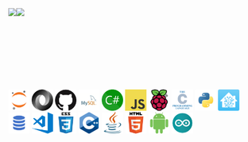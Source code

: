 <!--
### Hi there 👋
-->

<a href="https://github.com/scheric">
  <img align="left" with="500" src="https://github-readme-stats.vercel.app/api?username=scheric&show_icons=true&hide_border=true" />
</a>

<a href="https://github.com/scheric">
  <img align="left" with="500"  src="https://github-readme-stats.vercel.app/api/top-langs/?username=scheric&hide_border=true" />
</a>

<br/><br/><br/><br/><br/><br/><br/><br/>


<a href="../../../../topics/jupyter-notebook"><img border="0" src="https://raw.githubusercontent.com/github/explore/80688e429a7d4ef2fca1e82350fe8e3517d3494d/topics/jupyter-notebook/jupyter-notebook.png" width="43px"></a>
<a href="../../../../topics/json"><img border="0" src="https://raw.githubusercontent.com/github/explore/80688e429a7d4ef2fca1e82350fe8e3517d3494d/topics/json/json.png" width="43px"></a>
<a href="../../../../topics/github"><img border="0" src="https://raw.githubusercontent.com/github/explore/78df643247d429f6cc873026c0622819ad797942/topics/github/github.png" width="43px"></a>
<a href="../../../../topics/mysql"><img border="0" src="https://raw.githubusercontent.com/github/explore/80688e429a7d4ef2fca1e82350fe8e3517d3494d/topics/mysql/mysql.png" width="43px"></a>
<a href="../../../../topics/csharp"><img border="0" src="https://raw.githubusercontent.com/github/explore/80688e429a7d4ef2fca1e82350fe8e3517d3494d/topics/csharp/csharp.png" width="43px"></a>
<a href="../../../../topics/javascript"><img border="0" src="https://raw.githubusercontent.com/github/explore/80688e429a7d4ef2fca1e82350fe8e3517d3494d/topics/javascript/javascript.png" width="43px"></a>
<a href="../../../../topics/raspberry-pi"><img border="0" src="https://raw.githubusercontent.com/github/explore/80688e429a7d4ef2fca1e82350fe8e3517d3494d/topics/raspberry-pi/raspberry-pi.png" width="43px"></a>
<a href="../../../../topics/c"><img border="0" src="https://raw.githubusercontent.com/github/explore/80688e429a7d4ef2fca1e82350fe8e3517d3494d/topics/c/c.png" width="43px"></a>
<a href="../../../../topics/python"><img border="0" src="https://raw.githubusercontent.com/github/explore/80688e429a7d4ef2fca1e82350fe8e3517d3494d/topics/python/python.png" width="43px"></a>
<a href="../../../../topics/home-assistant"><img border="0" src="https://raw.githubusercontent.com/github/explore/1c6590bcecae757172108275aedd0b75680d8f1a/topics/home-assistant/home-assistant.png" width="43px"></a>
<a href="../../../../topics/sql"><img border="0" src="https://raw.githubusercontent.com/github/explore/80688e429a7d4ef2fca1e82350fe8e3517d3494d/topics/sql/sql.png" width="43px"></a>
<a href="../../../../topics/visual-studio-code"><img border="0" src="https://raw.githubusercontent.com/github/explore/80688e429a7d4ef2fca1e82350fe8e3517d3494d/topics/visual-studio-code/visual-studio-code.png" width="43px"></a>
<a href="../../../../topics/css"><img border="0" src="https://raw.githubusercontent.com/github/explore/80688e429a7d4ef2fca1e82350fe8e3517d3494d/topics/css/css.png" width="43px"></a>
<a href="../../../../topics/cpp"><img border="0" src="https://raw.githubusercontent.com/github/explore/80688e429a7d4ef2fca1e82350fe8e3517d3494d/topics/cpp/cpp.png" width="43px"></a>
<a href="../../../../topics/java"><img border="0" src="https://raw.githubusercontent.com/github/explore/80688e429a7d4ef2fca1e82350fe8e3517d3494d/topics/java/java.png" width="43px"></a>
<a href="../../../../topics/html"><img border="0" src="https://raw.githubusercontent.com/github/explore/80688e429a7d4ef2fca1e82350fe8e3517d3494d/topics/html/html.png" width="43px"></a>
<a href="../../../../topics/android"><img border="0" src="https://raw.githubusercontent.com/github/explore/80688e429a7d4ef2fca1e82350fe8e3517d3494d/topics/android/android.png" width="43px"></a>
<a href="../../../../topics/arduino"><img border="0" src="https://raw.githubusercontent.com/github/explore/80688e429a7d4ef2fca1e82350fe8e3517d3494d/topics/arduino/arduino.png" width="43px"></a>


<!--
<a href="https://github.com/scheric">
  <img align="bottem" src="https://github-readme-stats.vercel.app/api?username=scheric&show_icons=true&hide_border=true&include_all_commits=true" />
</a>
-->
<!--
**scheric/scheric** is a ✨ _special_ ✨ repository because its `README.md` (this file) appears on your GitHub profile.

Here are some ideas to get you started:

- 🔭 I’m currently working on ...
- 🌱 I’m currently learning ...
- 👯 I’m looking to collaborate on ...
- 🤔 I’m looking for help with ...
- 💬 Ask me about ...
- 📫 How to reach me: ...
- 😄 Pronouns: ...
- ⚡ Fun fact: ...
-->

